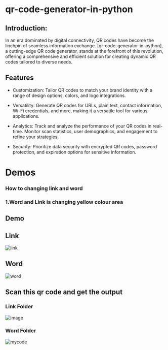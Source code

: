 # qr-code-generator-in-python

## Introduction:
In an era dominated by digital connectivity, QR codes have become the linchpin of seamless information exchange. [qr-code-generator-in-python], a cutting-edge QR code generator, stands at the forefront of this revolution, offering a comprehensive and efficient solution for creating dynamic QR codes tailored to diverse needs.

## Features

- Customization: Tailor QR codes to match your brand identity with a range of design options, colors, and logo integrations.

- Versatility: Generate QR codes for URLs, plain text, contact information, Wi-Fi credentials, and more, making it a versatile tool for various applications.

- Analytics: Track and analyze the performance of your QR codes in real-time. Monitor scan statistics, user demographics, and engagement to refine your strategies.

- Security: Prioritize data security with encrypted QR codes, password protection, and expiration options for sensitive information.

# Demos

### How to changing link and word

### 1.Word and Link is changing yellow colour area

## Demo

## Link

![link](https://github.com/nithushanmoham/qr-code-generator-in-python/assets/106969157/11afd4bd-6ba0-4f19-b158-c46b3a187d60)

## Word

![word](https://github.com/nithushanmoham/qr-code-generator-in-python/assets/106969157/67bc5309-cc0f-4f51-a600-9c16dca6df8d)

## Scan this qr code and get the output

### Link Folder

![image](https://github.com/nithushanmoham/qr-code-generator-in-python/assets/106969157/d176466f-db3c-49fa-b9b1-685e2ff06e04)

### Word Folder
![mycode](https://github.com/nithushanmoham/qr-code-generator-in-python/assets/106969157/15c3174f-4601-4e73-b09d-ee8c1874d239)

